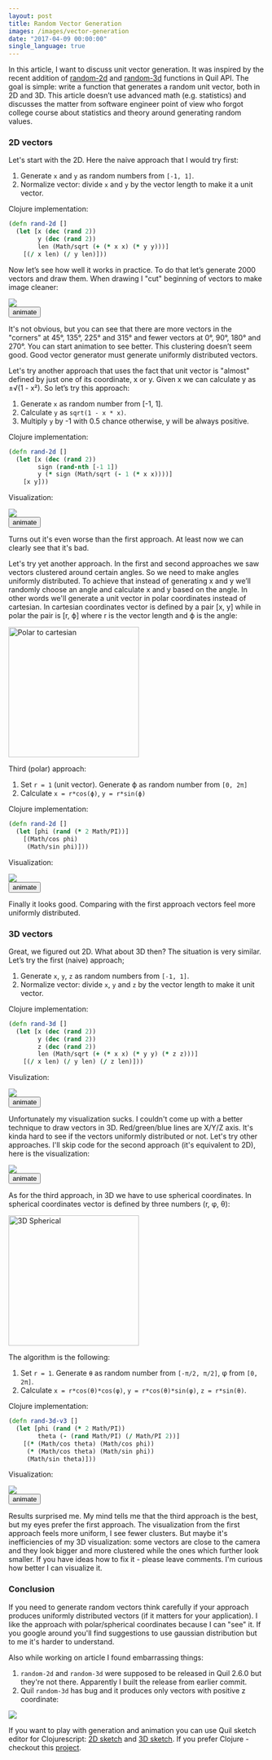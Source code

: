 ```yaml
---
layout: post
title: Random Vector Generation
images: /images/vector-generation
date: "2017-04-09 00:00:00"
single_language: true
---
```

<link rel="stylesheet" href="/css/vector-generation.css">

In this article, I want to discuss unit vector generation. It was inspired by the recent addition of [random-2d](http://quil.info/api/math/random#random-2d) and [random-3d](http://quil.info/api/math/random#random-3d) functions in Quil API. The goal is simple: write a function that generates a random unit vector, both in 2D and 3D. This article doesn’t use advanced math (e.g. statistics) and discusses the matter from software engineer point of view who forgot college course about statistics and theory around generating random values.

### 2D vectors

Let's start with the 2D. Here the naive approach that I would try first:

1. Generate `x` and `y` as random numbers from `[-1, 1]`.
2. Normalize vector: divide `x` and `y` by the vector length to make it a unit vector.

Clojure implementation:

```clojure
(defn rand-2d []
  (let [x (dec (rand 2))
        y (dec (rand 2))
        len (Math/sqrt (+ (* x x) (* y y)))]
    [(/ x len) (/ y len)]))
```

Now let’s see how well it works in practice. To do that let’s generate 2000 vectors and draw them. When drawing I "cut" beginning of vectors to make image cleaner:

<div id="vectors-2d-v1" class="example-host">
  <img src="{{page.images}}/vectors_2d_v1.png" style="display: block;"></img>
  <canvas style="display: none;"></canvas>
  <button>animate</button>
</div>

It's not obvious, but you can see that there are more vectors in the "corners" at 45°, 135°, 225° and 315° and fewer vectors at 0°, 90°, 180° and 270°. You can start animation to see better. This clustering doesn’t seem good. Good vector generator must generate uniformly distributed vectors.

Let's try another approach that uses the fact that unit vector is "almost" defined by just one of its coordinate, x or y. Given x we can calculate y as ±√(1 - x²). So let’s try this approach:
1. Generate `x` as random number from [-1, 1].
2. Calculate `y` as `sqrt(1 - x * x)`.
3. Multiply `y` by -1 with 0.5 chance otherwise, y will be always positive.

Clojure implementation:

```clojure
(defn rand-2d []
  (let [x (dec (rand 2))
        sign (rand-nth [-1 1])
        y (* sign (Math/sqrt (- 1 (* x x))))]
    [x y]))
```

Visualization:

<div id="vectors-2d-v2" class="example-host">
  <img src="{{page.images}}/vectors_2d_v2.png" style="display: block;"></img>
  <canvas style="display: none;"></canvas>
  <button>animate</button>
</div>

Turns out it's even worse than the first approach. At least now we can clearly see that it's bad.

Let's try yet another approach. In the first and second approaches we saw vectors clustered around certain angles. So we need to make angles uniformly distributed. To achieve that instead of generating x and y we’ll randomly choose an angle and calculate x and y based on the angle. In other words we'll generate a unit vector in polar coordinates instead of cartesian. In cartesian coordinates vector is defined by a pair [x, y] while in polar the pair is [r, ϕ] where r is the vector length and ϕ is the angle:

<a title="By No machine-readable author provided. Mets501 assumed (based on copyright claims). [GFDL (http://www.gnu.org/copyleft/fdl.html) or CC-BY-SA-3.0 (http://creativecommons.org/licenses/by-sa/3.0/)], via Wikimedia Commons" href="https://commons.wikimedia.org/wiki/File%3APolar_to_cartesian.svg"><img width="256" alt="Polar to cartesian" src="https://upload.wikimedia.org/wikipedia/commons/thumb/7/78/Polar_to_cartesian.svg/256px-Polar_to_cartesian.svg.png"/></a>

Third (polar) approach:

1. Set `r = 1` (unit vector). Generate ϕ as random number from `[0, 2π]`
2. Calculate `x = r*cos(ϕ)`, `y = r*sin(ϕ)`

Clojure implementation:

```clojure
(defn rand-2d []
  (let [phi (rand (* 2 Math/PI))]
    [(Math/cos phi)
     (Math/sin phi)]))
```

Visualization:

<div id="vectors-2d-v3" class="example-host">
  <img src="{{page.images}}/vectors_2d_v3.png" style="display: block;"></img>
  <canvas style="display: none;"></canvas>
  <button>animate</button>
</div>

Finally it looks good. Comparing with the first approach vectors feel more uniformly distributed.

### 3D vectors

Great, we figured out 2D. What about 3D then? The situation is very similar. Let’s try the first (naive) approach;

1. Generate `x`, `y`, `z` as random numbers from `[-1, 1]`.
2. Normalize vector: divide `x`, `y` and `z` by the vector length to make it unit vector.

Clojure implementation:

```clojure
(defn rand-3d []
  (let [x (dec (rand 2))
        y (dec (rand 2))
        z (dec (rand 2))
        len (Math/sqrt (+ (* x x) (* y y) (* z z)))]
    [(/ x len) (/ y len) (/ z len)]))
```

Visulization:

<div id="vectors-3d-v1" class="example-host">
  <img src="{{page.images}}/vectors_3d_v1.png" style="display: block;"></img>
  <canvas style="display: none;"></canvas>
  <button>animate</button>
</div>

Unfortunately my visualization sucks. I couldn't come up with a better technique to draw vectors in 3D. Red/green/blue lines are X/Y/Z axis. It's kinda hard to see if the vectors uniformly distributed or not. Let's try other approaches. I'll skip code for the second approach (it's equivalent to 2D), here is the visualization:

<div id="vectors-3d-v2" class="example-host">
  <img src="{{page.images}}/vectors_3d_v2.png" style="display: block;"></img>
  <canvas style="display: none;"></canvas>
  <button>animate</button>
</div>

As for the third approach, in 3D we have to use spherical coordinates. In spherical coordinates vector is defined by three numbers (r, φ, θ):

<a title="By Andeggs (Own work) [Public domain], via Wikimedia Commons" href="https://commons.wikimedia.org/wiki/File%3A3D_Spherical.svg"><img width="256" alt="3D Spherical" src="https://upload.wikimedia.org/wikipedia/commons/thumb/4/4f/3D_Spherical.svg/256px-3D_Spherical.svg.png"/></a>

The algorithm is the following:

1. Set `r = 1`. Generate `θ` as random number from `[-π/2, π/2]`, φ from `[0, 2π]`.
2. Calculate `x = r*cos(θ)*cos(φ)`, `y = r*cos(θ)*sin(φ)`, `z = r*sin(θ)`.

Clojure implementation:

```clojure
(defn rand-3d-v3 []
  (let [phi (rand (* 2 Math/PI))
        theta (- (rand Math/PI) (/ Math/PI 2))]
    [(* (Math/cos theta) (Math/cos phi))
     (* (Math/cos theta) (Math/sin phi))
     (Math/sin theta)]))
```

Visualization:

<div id="vectors-3d-v3" class="example-host">
  <img src="{{page.images}}/vectors_3d_v3.png" style="display: block;"></img>
  <canvas style="display: none;"></canvas>
  <button>animate</button>
</div>

Results surprised me. My mind tells me that the third approach is the best, but my eyes prefer the first approach. The visualization from the first approach feels more uniform, I see fewer clusters. But maybe it's inefficiencies of my 3D visualization: some vectors are close to the camera and they look bigger and more clustered while the ones which further look smaller. If you have ideas how to fix it - please leave comments. I'm curious how better I can visualize it.

### Conclusion

If you need to generate random vectors think carefully if your approach produces uniformly distributed vectors (if it matters for your application). I like the approach with polar/spherical coordinates because I can "see" it. If you google around you'll find suggestions to use gaussian distribution but to me it's harder to understand.

Also while working on article I found embarrassing things:

1. `random-2d` and `random-3d` were supposed to be released in Quil 2.6.0 but they're not there. Apparently I built the release from earlier commit.
2. Quil `random-3d` has bug and it produces only vectors with positive z coordinate:

<div class="example-host">
  <img src="{{page.images}}/vectors_bug.png" style="display: block;"></img>
</div>

If you want to play with generation and animation you can use Quil sketch editor for Clojurescript: [2D sketch](http://quil.info/sketches/show/-KhLDgDNaWefS_AJF0YB) and [3D sketch](http://quil.info/sketches/show/-KhLDmUbrARfacc4hQe-). If you prefer Clojure - checkout this [project](https://github.com/nbeloglazov/blog-projects/tree/master/vector-generation).


<script>window.generationFrameRate=5;</script>
<script src="/scripts/vector-generation.js"></script>
